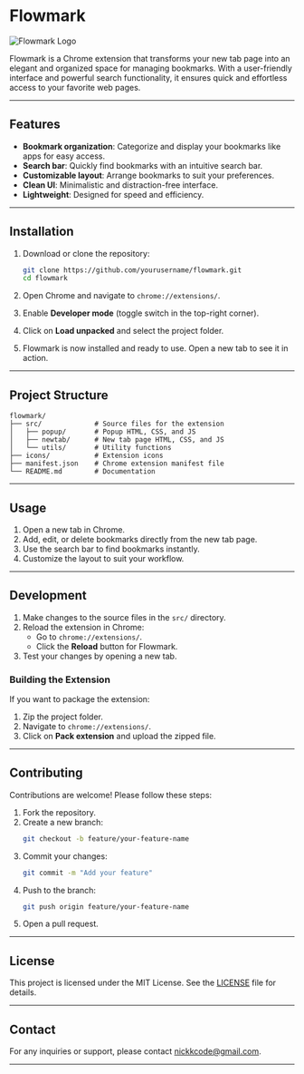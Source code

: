 # Flowmark

![Flowmark Logo](https://via.placeholder.com/100x50?text=Flowmark)

Flowmark is a Chrome extension that transforms your new tab page into an elegant and organized space for managing bookmarks. With a user-friendly interface and powerful search functionality, it ensures quick and effortless access to your favorite web pages.

---

## Features

- **Bookmark organization**: Categorize and display your bookmarks like apps for easy access.
- **Search bar**: Quickly find bookmarks with an intuitive search bar.
- **Customizable layout**: Arrange bookmarks to suit your preferences.
- **Clean UI**: Minimalistic and distraction-free interface.
- **Lightweight**: Designed for speed and efficiency.

---

## Installation

1. Download or clone the repository:
   ```bash
   git clone https://github.com/yourusername/flowmark.git
   cd flowmark
   ```

2. Open Chrome and navigate to `chrome://extensions/`.

3. Enable **Developer mode** (toggle switch in the top-right corner).

4. Click on **Load unpacked** and select the project folder.

5. Flowmark is now installed and ready to use. Open a new tab to see it in action.

---

## Project Structure

```
flowmark/
├── src/             # Source files for the extension
│   ├── popup/       # Popup HTML, CSS, and JS
│   ├── newtab/      # New tab page HTML, CSS, and JS
│   └── utils/       # Utility functions
├── icons/           # Extension icons
├── manifest.json    # Chrome extension manifest file
└── README.md        # Documentation
```

---

## Usage

1. Open a new tab in Chrome.
2. Add, edit, or delete bookmarks directly from the new tab page.
3. Use the search bar to find bookmarks instantly.
4. Customize the layout to suit your workflow.

---

## Development

1. Make changes to the source files in the `src/` directory.
2. Reload the extension in Chrome:
   - Go to `chrome://extensions/`.
   - Click the **Reload** button for Flowmark.
3. Test your changes by opening a new tab.

### Building the Extension

If you want to package the extension:

1. Zip the project folder.
2. Navigate to `chrome://extensions/`.
3. Click on **Pack extension** and upload the zipped file.

---

## Contributing

Contributions are welcome! Please follow these steps:

1. Fork the repository.
2. Create a new branch:
   ```bash
   git checkout -b feature/your-feature-name
   ```
3. Commit your changes:
   ```bash
   git commit -m "Add your feature"
   ```
4. Push to the branch:
   ```bash
   git push origin feature/your-feature-name
   ```
5. Open a pull request.

---

## License

This project is licensed under the MIT License. See the [LICENSE](LICENSE) file for details.

---

## Contact

For any inquiries or support, please contact [nickkcode@gmail.com](mailto:nickkcode@gmail.com).

---
